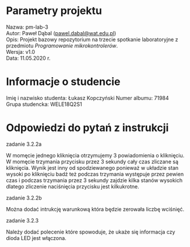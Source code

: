 # Parametry projektu

Nazwa: pm-lab-3  
Autor: Paweł Dąbal (pawel.dabal@wat.edu.pl)  
Opis: Projekt bazowy repozytorium na trzecie spotkanie laboratoryjne z przedmiotu _Programowanie mikrokontrolerów_.  
Wersja: v1.0  
Data: 11.05.2020 r.

# Informacje o studencie

Imię i nazwisko studenta: Łukasz Kopczyński
Numer albumu: 71984  
Grupa studencka: WELE18Q2S1

# Odpowiedzi do pytań z instrukcji

zadanie 3.2.2a

W momęcie jednego kliknięcia otrzymujemy 3 powiadomienia o kliknięciu.
W momęcie trzymania przycisku przez 3 sekundy cały czas zliczane są kliknięcia. Wynik jest inny od spodziewanego ponieważ w układzie stan wysoki po kliknięciu badź też podczas trzymania występuje przez pewien czas i podczas trzymania przez 3 sekundy zajdzie kilka stanów wysokich dlatego zliczenie naciśnięcia przycisku jest kilkukrotne. 

zadanie 3.2.2b

Można dodać intrukcję warunkową która będzie zerowała liczbę wciśnięć.

zadanie 3.2.3

Należy dodać polecenie które spowoduje, że ukaże się informacja czy dioda LED jest włączona. 



